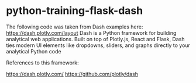 # python-training-flask-dash

The following code was taken from Dash examples here: https://dash.plotly.com/layout
Dash is a Python framework for building analytical web applications. 
Built on top of Plotly.js, React and Flask, Dash ties modern UI elements like dropdowns, sliders, and graphs directly to your analytical Python code

References to this framework:

https://dash.plotly.com/
https://github.com/plotly/dash
